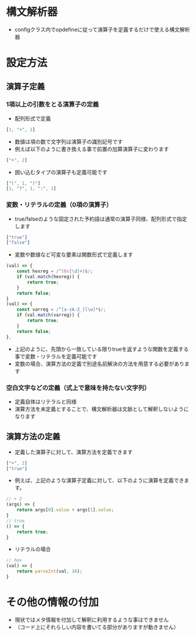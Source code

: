 # 構文解析器
* configクラス内でopdefineに従って演算子を定義するだけで使える構文解析器

# 設定方法
## 演算子定義
### 1項以上の引数をとる演算子の定義
* 配列形式で定義
```javascript
[1, "+", 1]
```
* 数値は項の数で文字列は演算子の識別記号です
* 例えば以下のように書き換える事で前置の加算演算子に変わります
```javascript
["+", 2]
```
* 囲い込むタイプの演算子も定義可能です
```javascript
["(", 1, ")"]
[1, "?", 1, ":", 1]
```
### 変数・リテラルの定義（0項の演算子）
* true/falseのような固定された予約語は通常の演算子同様、配列形式で指定します
```javascript
["true"]
["false"]
```
* 変数や数値など可変な要素は関数形式で定義します
```javascript
(val) => {
    const hexreg = /^(0x[\d]+)$/;
    if (val.match(hexreg)) {
        return true;
    }
    return false;
}
(val) => {
    const varreg = /^[a-zA-Z_][\w]*$/;
    if (val.match(varreg)) {
        return true;
    }
    return false;
},
```
* 上記のように、先頭から一致している限りtrueを返すような関数を定義する事で変数・リテラルを定義可能です
* 変数の場合、演算方法の定義で別途名前解決の方法を用意する必要があります
### 空白文字などの定義（式上で意味を持たない文字列）
* 定義自体はリテラルと同様
* 演算方法を未定義とすることで、構文解析器は文脈として解釈しないようになります

## 演算方法の定義
* 定義した演算子に対して、演算方法を定義できます
```javascript
["+", 2]
["true"]
```
* 例えば、上記のような演算子定義に対して、以下のように演算を定義できます。
```javascript
// + 2
(args) => {
    return args[0].value + args[1].value;
}
// true
() => {
    return true;
}
```
* リテラルの場合
```javascript
// hex
(val) => {
    return parseInt(val, 16);
}
```

# その他の情報の付加
* 現状ではメタ情報を付加して解釈に利用するような事はできません
* （コード上にそれらしい内容を書いてる部分がありますが動きません）

